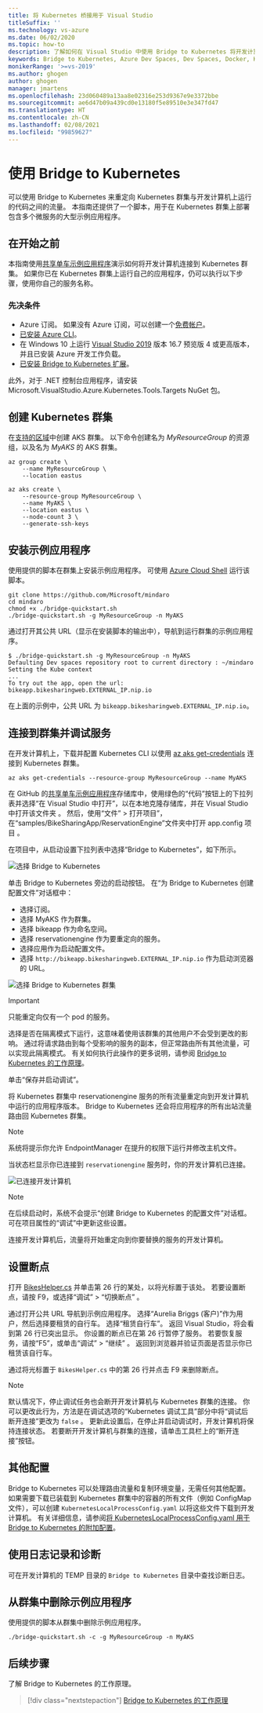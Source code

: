 ```yaml
---
title: 将 Kubernetes 桥接用于 Visual Studio
titleSuffix: ''
ms.technology: vs-azure
ms.date: 06/02/2020
ms.topic: how-to
description: 了解如何在 Visual Studio 中使用 Bridge to Kubernetes 将开发计算机连接到 Kubernetes 群集
keywords: Bridge to Kubernetes, Azure Dev Spaces, Dev Spaces, Docker, Kubernetes, Azure, 容器
monikerRange: '>=vs-2019'
ms.author: ghogen
author: ghogen
manager: jmartens
ms.openlocfilehash: 23d060489a13aa8e02316e253d9367e9e3372bbe
ms.sourcegitcommit: ae6d47b09a439cd0e13180f5e89510e3e347fd47
ms.translationtype: HT
ms.contentlocale: zh-CN
ms.lasthandoff: 02/08/2021
ms.locfileid: "99859627"
---
```

# <a name="use-bridge-to-kubernetes"></a>使用 Bridge to Kubernetes

可以使用 Bridge to Kubernetes 来重定向 Kubernetes 群集与开发计算机上运行的代码之间的流量。 本指南还提供了一个脚本，用于在 Kubernetes 群集上部署包含多个微服务的大型示例应用程序。

## <a name="before-you-begin"></a>在开始之前

本指南使用[共享单车示例应用程序][bike-sharing-github]演示如何将开发计算机连接到 Kubernetes 群集。 如果你已在 Kubernetes 群集上运行自己的应用程序，仍可以执行以下步骤，使用你自己的服务名称。

### <a name="prerequisites"></a>先决条件

* Azure 订阅。 如果没有 Azure 订阅，可以创建一个[免费帐户](https://azure.microsoft.com/free)。
* [已安装 Azure CLI][azure-cli]。
* 在 Windows 10 上运行 [Visual Studio 2019][visual-studio] 版本 16.7 预览版 4 或更高版本，并且已安装 Azure 开发工作负载。
* [已安装 Bridge to Kubernetes 扩展][btk-extension]。

此外，对于 .NET 控制台应用程序，请安装 Microsoft.VisualStudio.Azure.Kubernetes.Tools.Targets NuGet 包。

## <a name="create-a-kubernetes-cluster"></a>创建 Kubernetes 群集

在[支持的区域][supported-regions]中创建 AKS 群集。 以下命令创建名为 *MyResourceGroup* 的资源组，以及名为 *MyAKS* 的 AKS 群集。

```azurecli-interactive
az group create \
    --name MyResourceGroup \
    --location eastus

az aks create \
    --resource-group MyResourceGroup \
    --name MyAKS \
    --location eastus \
    --node-count 3 \
    --generate-ssh-keys
```

## <a name="install-the-sample-application"></a>安装示例应用程序

使用提供的脚本在群集上安装示例应用程序。 可使用 [Azure Cloud Shell][azure-cloud-shell] 运行该脚本。

```azurecli-interactive
git clone https://github.com/Microsoft/mindaro
cd mindaro
chmod +x ./bridge-quickstart.sh
./bridge-quickstart.sh -g MyResourceGroup -n MyAKS
```

通过打开其公共 URL（显示在安装脚本的输出中），导航到运行群集的示例应用程序。

```console
$ ./bridge-quickstart.sh -g MyResourceGroup -n MyAKS
Defaulting Dev spaces repository root to current directory : ~/mindaro
Setting the Kube context
...
To try out the app, open the url:
bikeapp.bikesharingweb.EXTERNAL_IP.nip.io
```

在上面的示例中，公共 URL 为 `bikeapp.bikesharingweb.EXTERNAL_IP.nip.io`。

## <a name="connect-to-your-cluster-and-debug-a-service"></a>连接到群集并调试服务

在开发计算机上，下载并配置 Kubernetes CLI 以使用 [az aks get-credentials][az-aks-get-credentials] 连接到 Kubernetes 群集。

```azurecli
az aks get-credentials --resource-group MyResourceGroup --name MyAKS
```

在 GitHub 的[共享单车示例应用程序][bike-sharing-github]存储库中，使用绿色的“代码”按钮上的下拉列表并选择“在 Visual Studio 中打开”，以在本地克隆存储库，并在 Visual Studio 中打开该文件夹 。 然后，使用“文件” > 打开项目”，在“samples/BikeSharingApp/ReservationEngine”文件夹中打开 app.config 项目  。

在项目中，从启动设置下拉列表中选择“Bridge to Kubernetes”，如下所示。

![选择 Bridge to Kubernetes](media/bridge-to-kubernetes/choose-bridge-to-kubernetes.png)

单击 Bridge to Kubernetes 旁边的启动按钮。 在“为 Bridge to Kubernetes 创建配置文件”对话框中：

* 选择订阅。
* 选择 MyAKS 作为群集。
* 选择 bikeapp 作为命名空间。
* 选择 reservationengine 作为要重定向的服务。
* 选择应用作为启动配置文件。
* 选择 `http://bikeapp.bikesharingweb.EXTERNAL_IP.nip.io` 作为启动浏览器的 URL。

![选择 Bridge to Kubernetes 群集](media/bridge-to-kubernetes/choose-bridge-cluster2.png)

> [!IMPORTANT]
> 只能重定向仅有一个 pod 的服务。

选择是否在隔离模式下运行，这意味着使用该群集的其他用户不会受到更改的影响。 通过将请求路由到每个受影响的服务的副本，但正常路由所有其他流量，可以实现此隔离模式。 有关如何执行此操作的更多说明，请参阅 [Bridge to Kubernetes 的工作原理][btk-overview-routing]。

单击“保存并启动调试”。

将 Kubernetes 群集中 reservationengine 服务的所有流量重定向到开发计算机中运行的应用程序版本。 Bridge to Kubernetes 还会将应用程序的所有出站流量路由回 Kubernetes 群集。

> [!NOTE]
> 系统将提示你允许 EndpointManager 在提升的权限下运行并修改主机文件。

当状态栏显示你已连接到 `reservationengine` 服务时，你的开发计算机已连接。

![已连接开发计算机](media/bridge-to-kubernetes/development-computer-connected.png)

> [!NOTE]
> 在后续启动时，系统不会提示“创建 Bridge to Kubernetes 的配置文件”对话框。 可在项目属性的“调试”中更新这些设置。

连接开发计算机后，流量将开始重定向到你要替换的服务的开发计算机。

## <a name="set-a-break-point"></a>设置断点

打开 [BikesHelper.cs][bikeshelper-cs-breakpoint] 并单击第 26 行的某处，以将光标置于该处。 若要设置断点，请按 F9，或选择“调试” > “切换断点” 。

通过打开公共 URL 导航到示例应用程序。 选择“Aurelia Briggs (客户)”作为用户，然后选择要租赁的自行车。 选择“租赁自行车”。 返回 Visual Studio，将会看到第 26 行已突出显示。 你设置的断点已在第 26 行暂停了服务。 若要恢复服务，请按“F5”，或单击“调试” > “继续”  。 返回到浏览器并验证页面是否显示你已租赁该自行车。

通过将光标置于 `BikesHelper.cs` 中的第 26 行并点击 F9 来删除断点。

> [!NOTE]
> 默认情况下，停止调试任务也会断开开发计算机与 Kubernetes 群集的连接。 你可以更改此行为，方法是在调试选项的“Kubernetes 调试工具”部分中将“调试后断开连接”更改为 `false` 。 更新此设置后，在停止并启动调试时，开发计算机将保持连接状态。 若要断开开发计算机与群集的连接，请单击工具栏上的“断开连接”按钮。

## <a name="additional-configuration"></a>其他配置

Bridge to Kubernetes 可以处理路由流量和复制环境变量，无需任何其他配置。 如果需要下载已装载到 Kubernetes 群集中的容器的所有文件（例如 ConfigMap 文件），可以创建 `KubernetesLocalProcessConfig.yaml` 以将这些文件下载到开发计算机。 有关详细信息，请参阅[将 KubernetesLocalProcessConfig.yaml 用于 Bridge to Kubernetes 的附加配置][kubernetesLocalProcessConfig-yaml]。

## <a name="using-logging-and-diagnostics"></a>使用日志记录和诊断

可在开发计算机的 TEMP 目录的 `Bridge to Kubernetes` 目录中查找诊断日志。 

## <a name="remove-the-sample-application-from-your-cluster"></a>从群集中删除示例应用程序

使用提供的脚本从群集中删除示例应用程序。

```azurecli-interactive
./bridge-quickstart.sh -c -g MyResourceGroup -n MyAKS
```

## <a name="next-steps"></a>后续步骤

了解 Bridge to Kubernetes 的工作原理。

> [!div class="nextstepaction"]
> [Bridge to Kubernetes 的工作原理](overview-bridge-to-kubernetes.md)

[azds-cli]: /azure/dev-spaces/how-to/install-dev-spaces#install-the-client-side-tools
[azds-vs-code]: https://marketplace.visualstudio.com/items?itemName=azuredevspaces.azds
[azure-cli]: /cli/azure/install-azure-cli?view=azure-cli-lates&preserve-view=true
[azure-cloud-shell]: /azure/cloud-shell/overview.md
[az-aks-get-credentials]: /cli/azure/aks?view=azure-cli-latest&preserve-view=true#az-aks-get-credentials
[az-aks-vs-code]: https://marketplace.visualstudio.com/items?itemName=ms-kubernetes-tools.vscode-aks-tools
[bike-sharing-github]: https://github.com/Microsoft/mindaro
[preview-terms]: https://azure.microsoft.com/support/legal/preview-supplemental-terms/
[bikeshelper-cs-breakpoint]: https://github.com/Microsoft/mindaro/blob/master/samples/BikeSharingApp/ReservationEngine/BikesHelper.cs#L26
[supported-regions]: https://azure.microsoft.com/global-infrastructure/services/?products=kubernetes-service
[troubleshooting]: /azure/dev-spaces/troubleshooting#fail-to-restore-original-configuration-of-deployment-on-cluster
[visual-studio]: https://www.visualstudio.com/vs/
[btk-extension]: https://marketplace.visualstudio.com/items?itemName=ms-azuretools.mindaro
[kubernetesLocalProcessConfig-yaml]: configure-bridge-to-kubernetes.md
[btk-overview-routing]: overview-bridge-to-kubernetes.md#using-routing-capabilities-for-developing-in-isolation